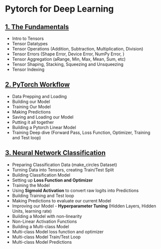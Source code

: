 # Pytorch for Deep Learning

## [1. The Fundamentals](https://github.com/KevinGastelum/PytorchDeepLearning/blob/main/1_PytorchFundamentals.ipynb)
 * Intro to Tensors
 * Tensor Datatypes
 * Tensor Operations (Addition, Subtraction, Multiplication, Division)
 * Tensor Errors (Shape Error, Device Error, NumPy Error, )
 * Tensor Aggregation (aRange, Min, Max, Mean, Sum, etc)
 * Tensor Shaping, Stacking, Squeezing and Unsqueezing
 * Tensor Indexing
 
 ## [2. PyTorch Workflow](https://github.com/KevinGastelum/PytorchDeepLearning/blob/main/2_PytorchWorkflow.ipynb)
 * Data Prepping and Loading
 * Building our Model
 * Training Our Model
 * Making Predictions
 * Saving and Loading our Model
 * Putting it all together
 * Building a Pytorch Linear Model
 * Training Deep dive (Forward Pass, Loss Function, Optimizer, Training and Test loop)
 
 ## [3. Neural Network Classification](https://github.com/KevinGastelum/PytorchDeepLearning/blob/main/3_PytorchClassification.ipynb)
 * Preparing Classification Data (make_circles Dataset)
 * Turning Data into Tensors, creating Train/Test Split
 * Building Classification Model
 * Setting up **Loss Function and Optimizer**
 * Training the Model
 * Using **Sigmoid Activation** to convert raw logits into Predictions
 * Building Training and Test loop
 * Making Predictions to evaluate our current Model
 * Improving our Model - **Hyperparameter Tuning** (Hidden Layers, Hidden Units, learning rate)
 * Building a Model with non-linearity
 * Non-Linear Activation Functions
 * Building a Multi-class Model
 * Multi-class Model loss function and optimizer 
 * Multi-class Model Train/Test Loop
 * Multi-class Model Predictions
 
